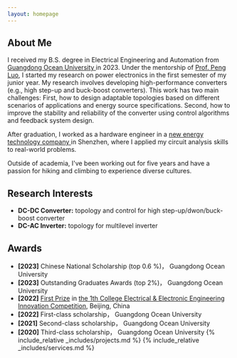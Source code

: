 ```yaml
---
layout: homepage
---
```


## About Me

<!-- I obtained my bachelor's degree in <a href="https://jwc.gdou.edu.cn/info/1214/6508.htm" target="_blank"> Electrical Engineering and Automation </a> from <a href="https://www.gdou.edu.cn/" target="_blank"> Guangdong Ocean University </a> in 2023. During my college years, I was a founding member of the Power Conversion Innovation Team in the College of Electrical and Information Engineering, mentored by Prof. <a href="https://ieeexplore.ieee.org/author/37086852741" target="_blank"> Peng Luo</a>, who received his Ph.D. in 2023 from <a href="https://ieeexplore.ieee.org/author/37276172100" target="_blank"> National Cheng Kung University</a> in Taiwan.
-->

I received my B.S. degree in Electrical Engineering and Automation from <a href="https://www.gdou.edu.cn/" target="_blank"> Guangdong Ocean University </a> in 2023. Under the mentorship of <a href="https://ieeexplore.ieee.org/author/37086852741" target="_blank"> Prof. Peng Luo</a>, I started my research on power electronics in the first semester of my junior year. My research involves developing high-performance converters (e.g., high step-up and buck-boost converters). This work has two main challenges: First, how to design adaptable topologies based on different scenarios of applications and energy source specifications. Second, how to improve the stability and reliability of the converter using control algorithms and feedback system design.

After graduation, I worked as a hardware engineer in a <a href="https://www.shineyoung.com/" target="_blank"> new energy technology company </a> in Shenzhen, where I applied my circuit analysis skills to real-world problems.

Outside of academia, I've been working out for five years and have a passion for hiking and climbing to experience diverse cultures.

<!--看教授怎么写-->
## Research Interests
- **DC-DC Converter:** topology and control for high step-up/dwon/buck-boost converter
- **DC-AC Inverter:** topology for multilevel inverter


## Awards

- **[2023]** Chinese National Scholarship (top 0.6 %)，  Guangdong Ocean University
- **[2023]** Outstanding Graduates Awards (top 2%)， Guangdong Ocean University
- **[2022]** <a href="https://www.ces.org.cn/html/report/22092497-1.htm" target="_blank"> First Prize</a> in <a href="https://eeeic.ces.org.cn/" target="_blank"> the 1th College Electrical & Electronic Engineering Innovation Competition</a>, Beijing, China
-  **[2022]** First-class scholarship， Guangdong Ocean University
-  **[2021]** Second-class scholarship， Guangdong Ocean University
-  **[2020]** Third-class scholarship， Guangdong Ocean University
{% include_relative _includes/projects.md %}
{% include_relative _includes/services.md %}





